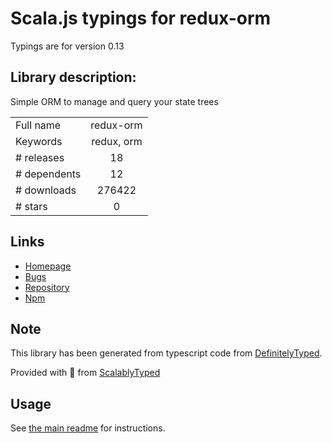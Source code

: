 
# Scala.js typings for redux-orm

Typings are for version 0.13

## Library description:
Simple ORM to manage and query your state trees

|                    |                 |
| ------------------ | :-------------: |
| Full name          | redux-orm |
| Keywords           | redux, orm |
| # releases         | 18 |
| # dependents       | 12 |
| # downloads        | 276422 |
| # stars            | 0 |

## Links
- [Homepage](https://redux-orm.github.io/redux-orm)
- [Bugs](https://github.com/redux-orm/redux-orm/issues)
- [Repository](https://github.com/redux-orm/redux-orm)
- [Npm](https://www.npmjs.com/package/redux-orm)
    


## Note
This library has been generated from typescript code from [DefinitelyTyped](https://definitelytyped.org).

Provided with :purple_heart: from [ScalablyTyped](https://github.com/oyvindberg/ScalablyTyped)

## Usage
See [the main readme](../../readme.md) for instructions.


